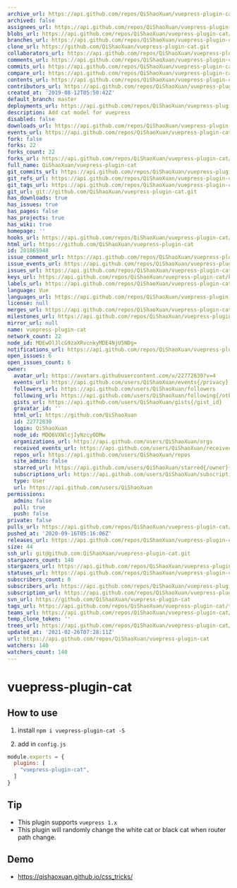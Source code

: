 ```yaml
---
archive_url: https://api.github.com/repos/QiShaoXuan/vuepress-plugin-cat/{archive_format}{/ref}
archived: false
assignees_url: https://api.github.com/repos/QiShaoXuan/vuepress-plugin-cat/assignees{/user}
blobs_url: https://api.github.com/repos/QiShaoXuan/vuepress-plugin-cat/git/blobs{/sha}
branches_url: https://api.github.com/repos/QiShaoXuan/vuepress-plugin-cat/branches{/branch}
clone_url: https://github.com/QiShaoXuan/vuepress-plugin-cat.git
collaborators_url: https://api.github.com/repos/QiShaoXuan/vuepress-plugin-cat/collaborators{/collaborator}
comments_url: https://api.github.com/repos/QiShaoXuan/vuepress-plugin-cat/comments{/number}
commits_url: https://api.github.com/repos/QiShaoXuan/vuepress-plugin-cat/commits{/sha}
compare_url: https://api.github.com/repos/QiShaoXuan/vuepress-plugin-cat/compare/{base}...{head}
contents_url: https://api.github.com/repos/QiShaoXuan/vuepress-plugin-cat/contents/{+path}
contributors_url: https://api.github.com/repos/QiShaoXuan/vuepress-plugin-cat/contributors
created_at: '2019-08-12T05:50:42Z'
default_branch: master
deployments_url: https://api.github.com/repos/QiShaoXuan/vuepress-plugin-cat/deployments
description: Add cat model for vuepress
disabled: false
downloads_url: https://api.github.com/repos/QiShaoXuan/vuepress-plugin-cat/downloads
events_url: https://api.github.com/repos/QiShaoXuan/vuepress-plugin-cat/events
fork: false
forks: 22
forks_count: 22
forks_url: https://api.github.com/repos/QiShaoXuan/vuepress-plugin-cat/forks
full_name: QiShaoXuan/vuepress-plugin-cat
git_commits_url: https://api.github.com/repos/QiShaoXuan/vuepress-plugin-cat/git/commits{/sha}
git_refs_url: https://api.github.com/repos/QiShaoXuan/vuepress-plugin-cat/git/refs{/sha}
git_tags_url: https://api.github.com/repos/QiShaoXuan/vuepress-plugin-cat/git/tags{/sha}
git_url: git://github.com/QiShaoXuan/vuepress-plugin-cat.git
has_downloads: true
has_issues: true
has_pages: false
has_projects: true
has_wiki: true
homepage: ''
hooks_url: https://api.github.com/repos/QiShaoXuan/vuepress-plugin-cat/hooks
html_url: https://github.com/QiShaoXuan/vuepress-plugin-cat
id: 201865948
issue_comment_url: https://api.github.com/repos/QiShaoXuan/vuepress-plugin-cat/issues/comments{/number}
issue_events_url: https://api.github.com/repos/QiShaoXuan/vuepress-plugin-cat/issues/events{/number}
issues_url: https://api.github.com/repos/QiShaoXuan/vuepress-plugin-cat/issues{/number}
keys_url: https://api.github.com/repos/QiShaoXuan/vuepress-plugin-cat/keys{/key_id}
labels_url: https://api.github.com/repos/QiShaoXuan/vuepress-plugin-cat/labels{/name}
language: Vue
languages_url: https://api.github.com/repos/QiShaoXuan/vuepress-plugin-cat/languages
license: null
merges_url: https://api.github.com/repos/QiShaoXuan/vuepress-plugin-cat/merges
milestones_url: https://api.github.com/repos/QiShaoXuan/vuepress-plugin-cat/milestones{/number}
mirror_url: null
name: vuepress-plugin-cat
network_count: 22
node_id: MDEwOlJlcG9zaXRvcnkyMDE4NjU5NDg=
notifications_url: https://api.github.com/repos/QiShaoXuan/vuepress-plugin-cat/notifications{?since,all,participating}
open_issues: 6
open_issues_count: 6
owner:
  avatar_url: https://avatars.githubusercontent.com/u/22772830?v=4
  events_url: https://api.github.com/users/QiShaoXuan/events{/privacy}
  followers_url: https://api.github.com/users/QiShaoXuan/followers
  following_url: https://api.github.com/users/QiShaoXuan/following{/other_user}
  gists_url: https://api.github.com/users/QiShaoXuan/gists{/gist_id}
  gravatar_id: ''
  html_url: https://github.com/QiShaoXuan
  id: 22772830
  login: QiShaoXuan
  node_id: MDQ6VXNlcjIyNzcyODMw
  organizations_url: https://api.github.com/users/QiShaoXuan/orgs
  received_events_url: https://api.github.com/users/QiShaoXuan/received_events
  repos_url: https://api.github.com/users/QiShaoXuan/repos
  site_admin: false
  starred_url: https://api.github.com/users/QiShaoXuan/starred{/owner}{/repo}
  subscriptions_url: https://api.github.com/users/QiShaoXuan/subscriptions
  type: User
  url: https://api.github.com/users/QiShaoXuan
permissions:
  admin: false
  pull: true
  push: false
private: false
pulls_url: https://api.github.com/repos/QiShaoXuan/vuepress-plugin-cat/pulls{/number}
pushed_at: '2020-09-16T05:16:06Z'
releases_url: https://api.github.com/repos/QiShaoXuan/vuepress-plugin-cat/releases{/id}
size: 44
ssh_url: git@github.com:QiShaoXuan/vuepress-plugin-cat.git
stargazers_count: 140
stargazers_url: https://api.github.com/repos/QiShaoXuan/vuepress-plugin-cat/stargazers
statuses_url: https://api.github.com/repos/QiShaoXuan/vuepress-plugin-cat/statuses/{sha}
subscribers_count: 0
subscribers_url: https://api.github.com/repos/QiShaoXuan/vuepress-plugin-cat/subscribers
subscription_url: https://api.github.com/repos/QiShaoXuan/vuepress-plugin-cat/subscription
svn_url: https://github.com/QiShaoXuan/vuepress-plugin-cat
tags_url: https://api.github.com/repos/QiShaoXuan/vuepress-plugin-cat/tags
teams_url: https://api.github.com/repos/QiShaoXuan/vuepress-plugin-cat/teams
temp_clone_token: ''
trees_url: https://api.github.com/repos/QiShaoXuan/vuepress-plugin-cat/git/trees{/sha}
updated_at: '2021-02-26T07:28:11Z'
url: https://api.github.com/repos/QiShaoXuan/vuepress-plugin-cat
watchers: 140
watchers_count: 140
---
```


# vuepress-plugin-cat

## How to use

1. install `npm i vuepress-plugin-cat -S`

2. add in `config.js`

```js
module.exports = {
  plugins: [
    "vuepress-plugin-cat",
  ]
}
```

## Tip

- This plugin supports `vuepress 1.x`
- This plugin will randomly change the white cat or black cat when router path change.

## Demo

- https://qishaoxuan.github.io/css_tricks/
